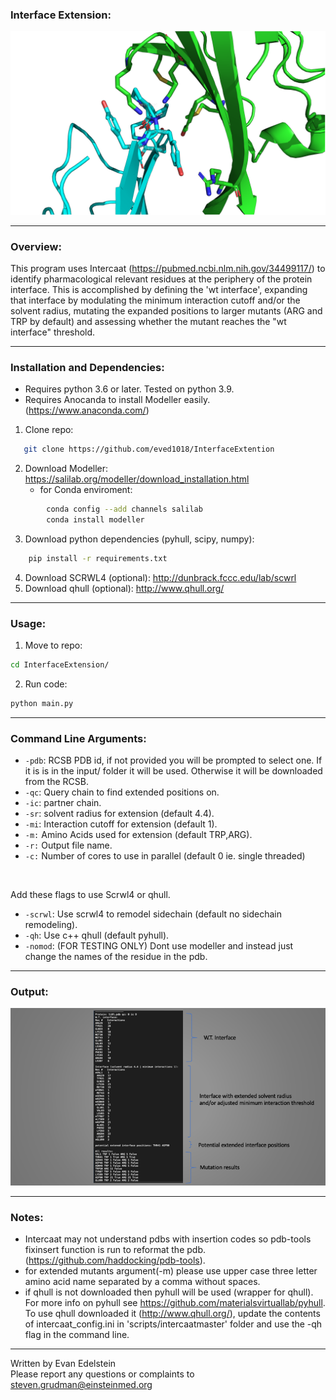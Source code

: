 ### Interface Extension:

![output](Media/ctla4cd80.png)

------

 
### Overview:

This program uses Intercaat (https://pubmed.ncbi.nlm.nih.gov/34499117/) to identify pharmacological relevant residues at the periphery of the protein interface. This is accomplished by defining the 'wt interface', expanding that interface by modulating the minimum interaction cutoff and/or the solvent radius, mutating the expanded positions to larger mutants (ARG and TRP by default) and assessing whether the mutant reaches the "wt interface" threshold.

------


### Installation and Dependencies:
* Requires python 3.6 or later. Tested on python 3.9. 
* Requires Anocanda to install Modeller easily.(https://www.anaconda.com/)
1. Clone repo:
```sh
   git clone https://github.com/eved1018/InterfaceExtention
```
2. Download Modeller: https://salilab.org/modeller/download_installation.html
    * for Conda enviroment:
```sh 
        conda config --add channels salilab
        conda install modeller
```
3. Download python dependencies (pyhull, scipy, numpy):
```sh
    pip install -r requirements.txt 
```
4. Download SCRWL4 (optional): http://dunbrack.fccc.edu/lab/scwrl
5. Download qhull (optional): http://www.qhull.org/

------

### Usage:
1. Move to repo:
```sh
cd InterfaceExtension/
```
2. Run code:
```sh
python main.py 
```
------

### Command Line Arguments:
* `-pdb`: RCSB PDB id, if not provided you will be prompted to select one. If it is is in the input/ folder it will be used. Otherwise it will be downloaded from the RCSB.
* `-qc`: Query chain to find extended positions on.
* `-ic`: partner chain.
* `-sr`: solvent radius for extension (default 4.4).
* `-mi`: Interaction cutoff for extension (default 1).
* `-m:` Amino Acids used for extension (default TRP,ARG).
* `-r:` Output file name. 
* `-c:` Number of cores to use in parallel (default 0 ie. single threaded)
<br />

Add these flags to use Scrwl4 or qhull.
* `-scrwl`: Use scrwl4 to remodel sidechain (default no sidechain remodeling).
* `-qh`: Use c++ qhull (default pyhull). 
* `-nomod`: (FOR TESTING ONLY) Dont use modeller and instead just change the names of the residue in the pdb. 
------

### Output:
![output](Media/results.png)

------

### Notes:
* Intercaat may not understand pdbs with insertion codes so pdb-tools fixinsert function is run to reformat the pdb. (https://github.com/haddocking/pdb-tools).
* for extended mutants argument(-m) please use upper case three letter amino acid name separated by a comma without spaces.
* if qhull is not downloaded then pyhull will be used (wrapper for qhull). For more info on pyhull see https://github.com/materialsvirtuallab/pyhull. To use qhull downloaded it (http://www.qhull.org/), update the contents of intercaat_config.ini in 'scripts/intercaatmaster' folder  and use the -qh flag in the command line.

------

Written by Evan Edelstein 
<br />
Please report any questions or complaints to steven.grudman@einsteinmed.org

